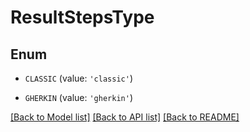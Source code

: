 # ResultStepsType


## Enum

* `CLASSIC` (value: `'classic'`)

* `GHERKIN` (value: `'gherkin'`)

[[Back to Model list]](../README.md#documentation-for-models) [[Back to API list]](../README.md#documentation-for-api-endpoints) [[Back to README]](../README.md)
